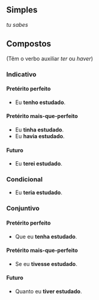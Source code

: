 ## Simples
*tu sabes*
## Compostos
(Têm o verbo auxiliar *ter* ou *haver*)
### Indicativo
#### Pretérito perfeito
- Eu **tenho estudado**.
#### Pretérito mais-que-perfeito
- Eu **tinha estudado**.
- Eu **havia estudado**.
#### Futuro
- Eu **terei estudado**.
### Condicional
- Eu **teria estudado**.
### Conjuntivo
#### Pretérito perfeito
- Que eu **tenha estudado**.
#### Pretérito mais-que-perfeito
- Se eu **tivesse estudado**.
#### Futuro
- Quanto eu **tiver estudado**.